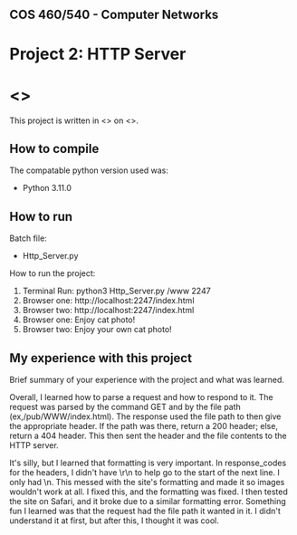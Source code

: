 ## COS 460/540 - Computer Networks
# Project 2: HTTP Server

# <<Sarah Lawrence>>

This project is written in <<Python>> on <<MacOS>>.

## How to compile
The compatable python version used was:
- Python 3.11.0

## How to run
Batch file:
- Http_Server.py

How to run the project:
1. Terminal Run: python3 Http_Server.py /www 2247
2. Browser one: http://localhost:2247/index.html
3. Browser two: http://localhost:2247/index.html
4. Browser one: Enjoy cat photo!
5. Browser two: Enjoy your own cat photo!


## My experience with this project
Brief summary of your experience with the project and what was learned.

Overall, I learned how to parse a request and how to respond to it. The request was parsed by the command GET and by the file path (ex,/pub/WWW/index.html). The response used the file path to then give the appropriate header. If the path was there, return a 200 header; else, return a 404 header. This then sent the header and the file contents to the HTTP server. 

It's silly, but I learned that formatting is very important. In response_codes for the headers, I didn't have \r\n to help go to the start of the next line. I only had \n. This messed with the site's formatting and made it so images wouldn't work at all. I fixed this, and the formatting was fixed. I then tested the site on Safari, and it broke due to a similar formatting error. Something fun I learned was that the request had the file path it wanted in it. I didn't understand it at first, but after this, I thought it was cool. 


